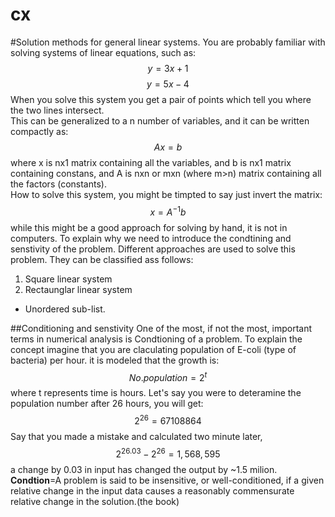 # cx
#Solution methods for general linear systems.
You are probably familiar with solving systems of linear equations, such as:
$$y=3x+1$$
$$y=5x-4$$
When you solve this system you get a pair of points which tell you where the two lines intersect. <br>
This can be generalized to a n number of variables, and it can be written compactly as:
$$Ax=b$$
where x is nx1 matrix containing all the variables, and b is nx1 matrix containing constans, and A is nxn or mxn (where m>n) matrix containing all the factors (constants). <br>
How to solve this system, you might be timpted to say just invert the matrix:
$$x=A^{-1}b$$
while this might be a good approach for solving by hand, it is not in computers. To explain why we need to introduce the condtining and senstivity of the problem.
Different approaches are used to solve this problem. They can be classified ass follows:
1. Square linear system
2. Rectaunglar linear system
* Unordered sub-list. 

##Conditioning and senstivity
One of the most, if not the most, important terms in numerical analysis is Condtioning of a problem. To explain the concept imagine that you are claculating population of E-coli (type of bacteria) per hour. it is modeled that the growth is:
$$No.population=2^t$$ 
where t represents time is hours. Let's say you were to deteramine the population number after 26 hours, you will get:
$$2^26=67108864$$
Say that you made a mistake and calculated two minute later, 
$$2^{26.03}-2^26=1,568,595$$
a change by 0.03 in input has changed the output by ~1.5 milion. <br>
**Condtion**=A problem is said to be insensitive, or well-conditioned, if a given relative change in the input data causes a reasonably commensurate relative change in the solution.(the book)
